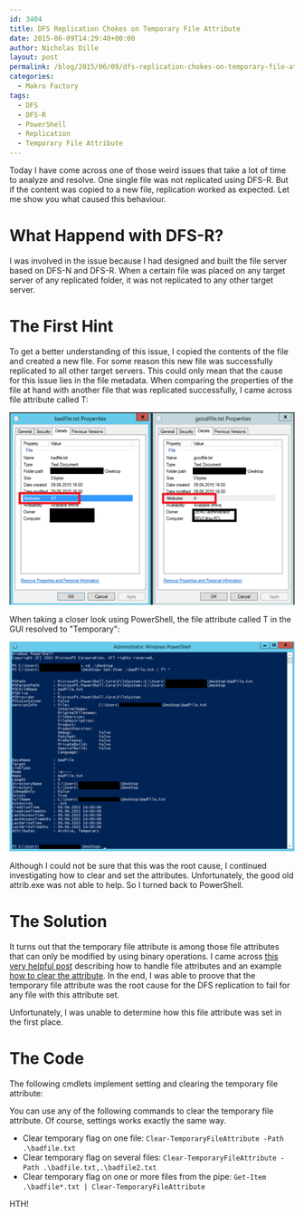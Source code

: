 ```yaml
---
id: 3404
title: DFS Replication Chokes on Temporary File Attribute
date: 2015-06-09T14:29:40+00:00
author: Nicholas Dille
layout: post
permalink: /blog/2015/06/09/dfs-replication-chokes-on-temporary-file-attribute/
categories:
  - Makro Factory
tags:
  - DFS
  - DFS-R
  - PowerShell
  - Replication
  - Temporary File Attribute
---
```

Today I have come across one of those weird issues that take a lot of time to analyze and resolve. One single file was not replicated using DFS-R. But if the content was copied to a new file, replication worked as expected. Let me show you what caused this behaviour.

<!--more-->

# What Happend with DFS-R?

I was involved in the issue because I had designed and built the file server based on DFS-N and DFS-R. When a certain file was placed on any target server of any replicated folder, it was not replicated to any other target server.

# The First Hint

To get a better understanding of this issue, I copied the contents of the file and created a new file. For some reason this new file was successfully replicated to all other target servers. This could only mean that the cause for this issue lies in the file metadata. When comparing the properties of the file at hand with another file that was replicated successfully, I came across file attribute called T:

[![Comparison of the details tab in the file properties. The good file only has the attribute &quot;A&quot; but the bad file has the attributes &quot;AT&quot; set. The bad file was skipped by DFS replication (DFS-R)](/media/2015/06/FileAttributes.png)](/media/2015/06/FileAttributes.png)

When taking a closer look using PowerShell, the file attribute called T in the GUI resolved to "Temporary":

[![Get-Item for the bad file shows that the attributes &quot;Archive&quot; and &quot;Temporary&quot; are set. Maybe DFS replication did not work because of this](/media/2015/06/GetItemFlStar.png)](/media/2015/06/GetItemFlStar.png)

Although I could not be sure that this was the root cause, I continued investigating how to clear and set the attributes. Unfortunately, the good old attrib.exe was not able to help. So I turned back to PowerShell.

# The Solution

It turns out that the temporary file attribute is among those file attributes that can only be modified by using binary operations. I came across [this very helpful post](http://blogs.technet.com/b/heyscriptingguy/archive/2011/01/26/use-a-powershell-cmdlet-to-work-with-file-attributes.aspx) describing how to handle file attributes and an example [how to clear the attribute](http://community.spiceworks.com/scripts/show/1102-remove-temp-file-attribute). In the end, I was able to proove that the temporary file attribute was the root cause for the DFS replication to fail for any file with this attribute set.

Unfortunately, I was unable to determine how this file attribute was set in the first place.

# The Code

The following cmdlets implement setting and clearing the temporary file attribute:

<script src="https://gist.github.com/nicholasdille/7cdd38b2b376a90394bc.js"></script>

You can use any of the following commands to clear the temporary file attribute. Of course, settings works exactly the same way.

* Clear temporary flag on one file: `Clear-TemporaryFileAttribute -Path .\badfile.txt`
* Clear temporary flag on several files: `Clear-TemporaryFileAttribute -Path .\badfile.txt,.\badfile2.txt`
* Clear temporary flag on one or more files from the pipe: `Get-Item .\badfile*.txt | Clear-TemporaryFileAttribute`

HTH!